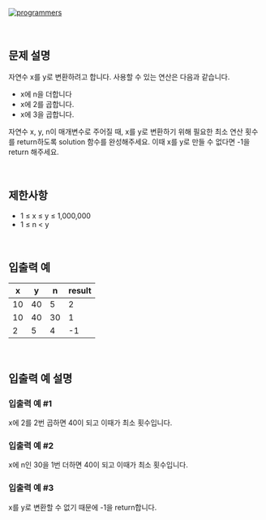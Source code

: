[![programmers](https://user-images.githubusercontent.com/69426184/209522553-bab40080-50ba-4743-86a3-f6198bff3974.png)](https://school.programmers.co.kr/learn/courses/30/lessons/154538)

<br/>

## 문제 설명

자연수 x를 y로 변환하려고 합니다. 사용할 수 있는 연산은 다음과 같습니다.

-   x에 n을 더합니다
-   x에 2를 곱합니다.
-   x에 3을 곱합니다.

자연수 x, y, n이 매개변수로 주어질 때, x를 y로 변환하기 위해 필요한 최소 연산 횟수를 return하도록 solution 함수를 완성해주세요. 이때 x를 y로 만들 수 없다면 -1을 return 해주세요.

<br/>

## 제한사항

-   1 ≤ x ≤ y ≤ 1,000,000
-   1 ≤ n < y

<br/>

## 입출력 예

| x   | y   | n   | result |
| --- | --- | --- | ------ |
| 10  | 40  | 5   | 2      |
| 10  | 40  | 30  | 1      |
| 2   | 5   | 4   | -1     |

<br/>

## 입출력 예 설명

### 입출력 예 #1

x에 2를 2번 곱하면 40이 되고 이때가 최소 횟수입니다.

### 입출력 예 #2

x에 n인 30을 1번 더하면 40이 되고 이때가 최소 횟수입니다.

### 입출력 예 #3

x를 y로 변환할 수 없기 때문에 -1을 return합니다.
